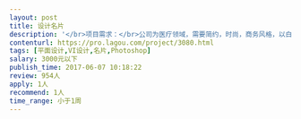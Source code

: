 ```yaml
---                
layout: post       
title: 设计名片           
description: '</br>项目需求：</br>公司为医疗领域，需要简约，时尚，商务风格，以白底为主</br>内容需要有：qq 微信 手机号 二维码</br>'     
contenturl: https://pro.lagou.com/project/3080.html      
tags: [平面设计,VI设计,名片,Photoshop]            
salary: 3000元以下          
publish_time: 2017-06-07 10:18:22         
review: 954人                   
apply: 1人                   
recommend: 1人                   
time_range: 小于1周              
---                 
```

